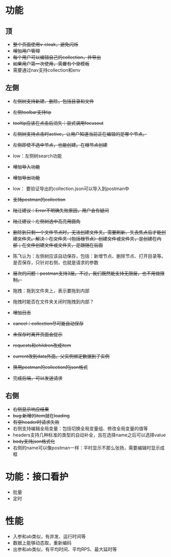 # 功能

## 顶
* ~~整个页面使用v-cloak，避免闪烁~~
* ~~增加用户管理~~
* ~~每个用户可以编辑自己的collection，并导出~~
* ~~如果用户第一次使用，需要有个空模板~~
* 需要通过nav支持collection和env

## 左侧
* ~~左侧树支持新建、删除，包括目录和文件~~
* ~~左侧toolbar支持tip~~
* ~~tooltip应该在点击后消失：显式调用focusout~~
* ~~左侧树支持点击时active，让用户知道当前正在编辑的是哪个节点。~~
* ~~左侧即使不选中节点，也能创建。在根节点创建~~
* low：左侧树search功能
* ~~增加导入功能~~
* ~~增加导出功能~~
* low： 要验证导出的collection.json可以导入到postman中
* ~~支持postman的collection~~
* ~~陆江建议：Error不明确失败原因，用户会有疑问~~
* ~~陆江建议：左侧树选中高亮用圆角~~
* ~~删除到只剩一个文件节点时，无法创建文件夹。需要刷新、失去焦点后才能创建文件夹。解决：在文件夹（包括根节点）创建文件或文件夹，是创建在内部；在文件创建文件或文件夹，是跟随在后面~~
* 陈飞认为：左侧树应该自动保存，包括：新增节点、删除节点、打开目录等。是否保存，只针对右侧，也就是请求的参数
* ~~层次的问题：postman支持3层。不过，我们既然能支持无限层，也不用做限制。~~
* 拖拽：拖到文件夹上，表示要拖到内部
* 拖拽时能否在文件夹关闭时拖拽到内部？

* ~~增加日志~~
* ~~cancel：collection尽可能自动保存~~
* ~~未保存时离开页面会提示~~

* ~~requests和children改成item~~
* ~~current改到data外面。父实例绑定数据到子实例~~

* ~~换用postman的collection的json格式~~
* ~~完成后端，可以发送请求~~

## 右侧
* ~~右侧显示响应结果~~
* ~~bug:新增的item就在loading~~
* ~~有空header时请求失败~~
* 右侧支持编辑全局变量：包括切换全局变量组、修改全局变量的值等
* headers支持几种标准的类型的自动补全，且在选择name之后可以选择value
* ~~body支持json格式化~~
* 右侧的name可以像postman一样：平时显示不那么张扬，需要编辑时显示成框

# 功能：接口看护

* 批量
* 定时

# 性能

* 入参和ab类似，有并发、运行时间等
* 数据上能够动态取，重新编码
* 出参和ab类似，有平均时间、平均RPS、最大延时等
